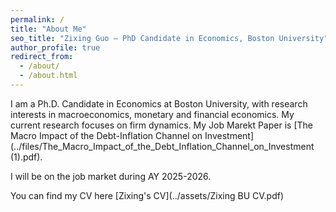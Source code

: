 ```yaml
---
permalink: /
title: "About Me"
seo_title: "Zixing Guo — PhD Candidate in Economics, Boston University"
author_profile: true
redirect_from: 
  - /about/
  - /about.html
---
```


I am a Ph.D. Candidate in Economics at Boston University, with research interests in macroeconomics, monetary and financial economics. My current research focuses on firm dynamics. My Job Marekt Paper is [The Macro Impact of the Debt-Inflation Channel on Investment](../files/The_Macro_Impact_of_the_Debt_Inflation_Channel_on_Investment (1).pdf).

I will be on the job market during AY 2025-2026.

You can find my CV here [Zixing's CV](../assets/Zixing BU CV.pdf)

